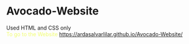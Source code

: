 # Avocado-Website
Used HTML and CSS only <br>
<a style="color: #F0FD71; text-decoration:none;" href="https://ardasalvarlilar.github.io/Avocado-Website/" target="_blank">To go to the Website</a>
 https://ardasalvarlilar.github.io/Avocado-Website/
